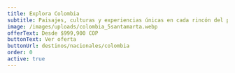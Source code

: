 ```yaml
---
title: Explora Colombia
subtitle: Paisajes, culturas y experiencias únicas en cada rincón del país
image: /images/uploads/colombia_5santamarta.webp
offerText: Desde $999,900 COP
buttonText: Ver oferta
buttonUrl: destinos/nacionales/colombia
order: 0
active: true
---
```

